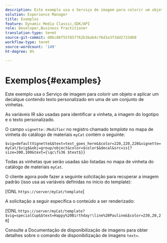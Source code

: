 ```yaml
---
description: Este exemplo usa o Serviço de imagem para colorir um objeto e aplicar um decalque contendo texto personalizado em uma de um conjunto de vinhetas.
solution: Experience Manager
title: Exemplos
feature: Dynamic Media Classic,SDK/API
role: Developer,Business Practitioner
translation-type: tm+mt
source-git-commit: d0bc88f55f857762b3bab4c76d1e3f3dd2733d60
workflow-type: tm+mt
source-wordcount: '149'
ht-degree: 0%

---
```



# Exemplos{#examples}

Este exemplo usa o Serviço de imagem para colorir um objeto e aplicar um decalque contendo texto personalizado em uma de um conjunto de vinhetas.

As variáveis IR são usadas para identificar a vinheta, a imagem do logotipo e o texto personalizado.

O campo `vignette::Modifier` no registro chamado *template* no mapa de vinheta do catálogo de materiais `myCat` contém o seguinte:

`$vig=defaultVignette&$text=text_goes_here&$color=220,220,220&vignette=myCat/$vig$&obj=group/object&color=$color$&decal&src=is{?size=300,100&text={\qc\fs36 $text$}}`

Todas as vinhetas que serão usadas são listadas no mapa de vinheta do catálogo de materiais `myCat`.

O cliente agora pode fazer a seguinte solicitação para recuperar a imagem padrão (isso usa as variáveis definidas no início do template):

[!DNL `https://server/myCat/template`]

A solicitação a seguir especifica o conteúdo a ser renderizado:

[!DNL `https://server/myCat/template?$vig=specialCup&$text=Happy%20Birthday!\line%20Pauline&$color=230,20,20`]

Consulte a Documentação de disponibilização de imagens para obter detalhes sobre o comando de disponibilização de imagens `text=`.
